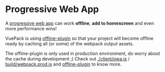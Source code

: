 # Progressive Web App

A [progressive web app](https://developers.google.com/web/progressive-web-apps/) can work **offline**, **add to homescreen** and even more performance wins!

VuePack is using [offline-plugin](https://github.com/NekR/offline-plugin) so that your project will become offline ready by caching all (or some) of the webpack output assets.

The offline-plugin is only used in production environment, do worry about the cache during development ;) Check out [./client/pwa.js](https://github.com/egoist/vuepack/blob/master/template/client/pwa.js) / [build/webpack.prod.js](https://github.com/egoist/vuepack/blob/master/template/build/webpack.prod.js#L51-L57) and [offline-plugin](https://github.com/NekR/offline-plugin) to know more.

